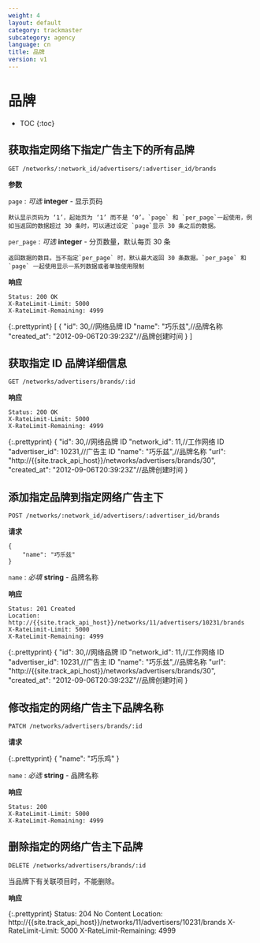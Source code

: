 ```yaml
---
weight: 4
layout: default
category: trackmaster
subcategory: agency
language: cn
title: 品牌
version: v1
---
```


# 品牌 #

* TOC
{:toc}


## 获取指定网络下指定广告主下的所有品牌

    GET /networks/:network_id/advertisers/:advertiser_id/brands

**参数**

`page`
: _可选_ **integer** - 显示页码

	默认显示页码为 ‘1’，起始页为 ‘1’ 而不是 ‘0’。`page` 和 `per_page`一起使用，例如当返回的数据超过 30 条时，可以通过设定 `page`显示 30 条之后的数据。

`per_page`
: _可选_ **integer** - 分页数量，默认每页 30 条

	返回数据的数目。当不指定`per_page` 时，默认最大返回 30 条数据。`per_page` 和 `page` 一起使用显示一系列数据或者单独使用限制

**响应**

    Status: 200 OK
    X-RateLimit-Limit: 5000
    X-RateLimit-Remaining: 4999


{:.prettyprint}
    [
      {
        "id": 30,//网络品牌 ID
        "name": "巧乐兹",//品牌名称
        "created_at": "2012-09-06T20:39:23Z"//品牌创建时间
      }
    ]


## 获取指定 ID 品牌详细信息

    GET /networks/advertisers/brands/:id

**响应**

    Status: 200 OK
    X-RateLimit-Limit: 5000
    X-RateLimit-Remaining: 4999

{:.prettyprint}
    {
        "id": 30,//网络品牌 ID
        "network_id": 11,//工作网络 ID
        "advertiser_id": 10231,//广告主 ID
        "name": "巧乐兹",//品牌名称
        "url": "http://{{site.track_api_host}}/networks/advertisers/brands/30",
        "created_at": "2012-09-06T20:39:23Z"//品牌创建时间
    }


## 添加指定品牌到指定网络广告主下

    POST /networks/:network_id/advertisers/:advertiser_id/brands

**请求**

    {
        "name": "巧乐兹"
    }

`name`
: _必填_ **string** - 品牌名称

**响应**

    Status: 201 Created 
    Location: http://{{site.track_api_host}}/networks/11/advertisers/10231/brands
    X-RateLimit-Limit: 5000
    X-RateLimit-Remaining: 4999

{:.prettyprint}
    {
        "id": 30,//网络品牌 ID
        "network_id": 11,//工作网络 ID
        "advertiser_id": 10231,//广告主 ID
        "name": "巧乐兹",//品牌名称
        "url": "http://{{site.track_api_host}}/networks/advertisers/brands/30",
        "created_at": "2012-09-06T20:39:23Z"//品牌创建时间
    }


## 修改指定的网络广告主下品牌名称

    PATCH /networks/advertisers/brands/:id

**请求**

{:.prettyprint}
    {
        "name": "巧乐鸡"
    }

`name`
: _必选_ **string** - 品牌名称


**响应**

    Status: 200
    X-RateLimit-Limit: 5000
    X-RateLimit-Remaining: 4999


## 删除指定的网络广告主下品牌

    DELETE /networks/advertisers/brands/:id

当品牌下有关联项目时，不能删除。

**响应**

{:.prettyprint}
    Status: 204 No Content 
    Location: http://{{site.track_api_host}}/networks/11/advertisers/10231/brands
    X-RateLimit-Limit: 5000
    X-RateLimit-Remaining: 4999
